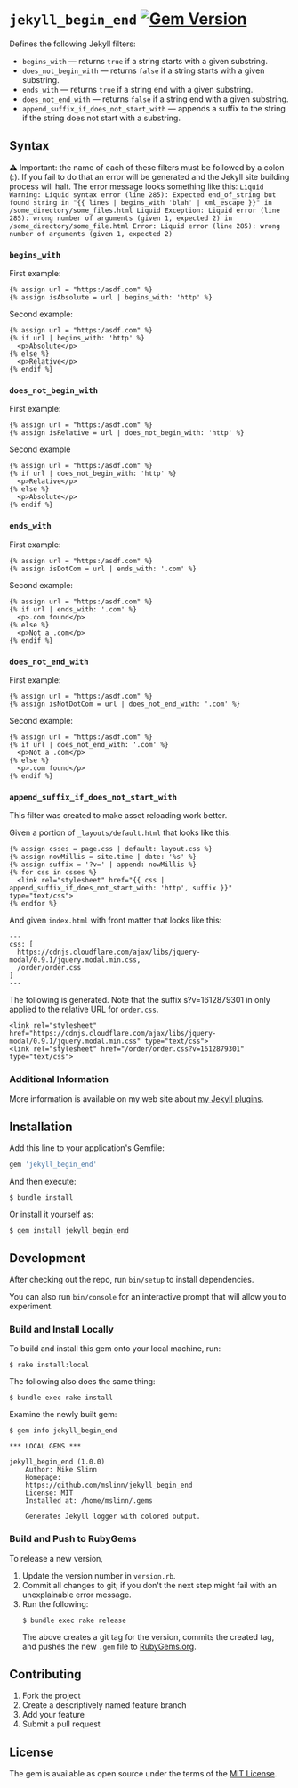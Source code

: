 `jekyll_begin_end`
[![Gem Version](https://badge.fury.io/rb/jekyll_begin_end.svg)](https://badge.fury.io/rb/jekyll_begin_end)
===========

Defines the following Jekyll filters:

 * `begins_with` — returns `true` if a string starts with a given substring.
 * `does_not_begin_with` — returns `false` if a string starts with a given substring.
 * `ends_with` — returns `true` if a string end with a given substring.
 * `does_not_end_with` — returns `false` if a string end with a given substring.
 * `append_suffix_if_does_not_start_with` — appends a suffix to the string if the string does not start with a substring.

## Syntax

:warning: Important: the name of each of these filters must be followed by a colon (:). If you fail to do that an error will be generated and the Jekyll site building process will halt. The error message looks something like this: `Liquid Warning: Liquid syntax error (line 285): Expected end_of_string but found string in "{{ lines | begins_with 'blah' | xml_escape }}" in /some_directory/some_files.html Liquid Exception: Liquid error (line 285): wrong number of arguments (given 1, expected 2) in /some_directory/some_file.html Error: Liquid error (line 285): wrong number of arguments (given 1, expected 2)`

### `begins_with`
First example:
```
{% assign url = "https:/asdf.com" %}
{% assign isAbsolute = url | begins_with: 'http' %}
```

Second example:
```
{% assign url = "https:/asdf.com" %}
{% if url | begins_with: 'http' %}
  <p>Absolute</p>
{% else %}
  <p>Relative</p>
{% endif %}
```

### `does_not_begin_with`
First example:
```
{% assign url = "https:/asdf.com" %}
{% assign isRelative = url | does_not_begin_with: 'http' %}
```

Second example
```
{% assign url = "https:/asdf.com" %}
{% if url | does_not_begin_with: 'http' %}
  <p>Relative</p>
{% else %}
  <p>Absolute</p>
{% endif %}
```

### `ends_with`
First example:
```
{% assign url = "https:/asdf.com" %}
{% assign isDotCom = url | ends_with: '.com' %}
```

Second example:
```
{% assign url = "https:/asdf.com" %}
{% if url | ends_with: '.com' %}
  <p>.com found</p>
{% else %}
  <p>Not a .com</p>
{% endif %}
```

### `does_not_end_with`
First example:
```
{% assign url = "https:/asdf.com" %}
{% assign isNotDotCom = url | does_not_end_with: '.com' %}
```

Second example:
```
{% assign url = "https:/asdf.com" %}
{% if url | does_not_end_with: '.com' %}
  <p>Not a .com</p>
{% else %}
  <p>.com found</p>
{% endif %}
```


### `append_suffix_if_does_not_start_with`
This filter was created to make asset reloading work better.

Given a portion of `_layouts/default.html` that looks like this:
```
{% assign csses = page.css | default: layout.css %}
{% assign nowMillis = site.time | date: '%s' %}
{% assign suffix = '?v=' | append: nowMillis %}
{% for css in csses %}
  <link rel="stylesheet" href="{{ css | append_suffix_if_does_not_start_with: 'http', suffix }}" type="text/css">
{% endfor %}
```
And given `index.html` with front matter that looks like this:
```
---
css: [
  https://cdnjs.cloudflare.com/ajax/libs/jquery-modal/0.9.1/jquery.modal.min.css,
  /order/order.css
]
---
```

The following is generated. Note that the suffix s?v=1612879301 in only applied to the relative URL for `order.css`.
```
<link rel="stylesheet" href="https://cdnjs.cloudflare.com/ajax/libs/jquery-modal/0.9.1/jquery.modal.min.css" type="text/css">
<link rel="stylesheet" href="/order/order.css?v=1612879301" type="text/css">
```


### Additional Information
More information is available on my web site about [my Jekyll plugins](https://www.mslinn.com/blog/2020/10/03/jekyll-plugins.html).


## Installation

Add this line to your application's Gemfile:

```ruby
gem 'jekyll_begin_end'
```

And then execute:

    $ bundle install

Or install it yourself as:

    $ gem install jekyll_begin_end


## Development

After checking out the repo, run `bin/setup` to install dependencies.

You can also run `bin/console` for an interactive prompt that will allow you to experiment.


### Build and Install Locally
To build and install this gem onto your local machine, run:
```shell
$ rake install:local
```

The following also does the same thing:
```shell
$ bundle exec rake install
```

Examine the newly built gem:
```shell
$ gem info jekyll_begin_end

*** LOCAL GEMS ***

jekyll_begin_end (1.0.0)
    Author: Mike Slinn
    Homepage:
    https://github.com/mslinn/jekyll_begin_end
    License: MIT
    Installed at: /home/mslinn/.gems

    Generates Jekyll logger with colored output.
```


### Build and Push to RubyGems
To release a new version,
  1. Update the version number in `version.rb`.
  2. Commit all changes to git; if you don't the next step might fail with an unexplainable error message.
  3. Run the following:
     ```shell
     $ bundle exec rake release
     ```
     The above creates a git tag for the version, commits the created tag,
     and pushes the new `.gem` file to [RubyGems.org](https://rubygems.org).


## Contributing

1. Fork the project
2. Create a descriptively named feature branch
3. Add your feature
4. Submit a pull request


## License

The gem is available as open source under the terms of the [MIT License](https://opensource.org/licenses/MIT).
